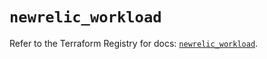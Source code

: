 # `newrelic_workload`

Refer to the Terraform Registry for docs: [`newrelic_workload`](https://registry.terraform.io/providers/newrelic/newrelic/3.32.0/docs/resources/workload).
